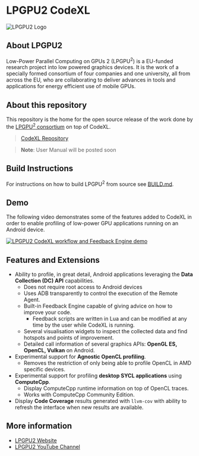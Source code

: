 # LPGPU2 CodeXL

![LPGPU2 Logo](http://lpgpu.org/wp/wp-content/uploads/2016/01/logo_web.png)

## About LPGPU2

Low-Power Parallel Computing on GPUs 2 (LPGPU<sup>2</sup>) is a EU-funded research project into low powered graphics devices. It is the work of a specially formed consortium of four companies and one university, all from across the EU, who are collaborating to deliver advances in tools and applications for energy efficient use of mobile GPUs.

## About this repository

This repository is the home for the open source release of the work done by the [LPGPU<sup>2</sup> consortium](http://lpgpu.org/wp/) on top of CodeXL.

> [CodeXL Repository](https://github.com/GPUOpen-Tools/CodeXL)

> **Note**: User Manual will be posted soon

## Build Instructions

For instructions on how to build LPGPU<sup>2</sup> from source see [BUILD.md](BUILD.md).

## Demo

The following video demonstrates some of the features added to CodeXL in order to enable profiling of low-power GPU applications running on an Android device.

[![LPGPU2 CodeXL workflow and Feedback Engine demo](https://i.ytimg.com/vi/zB9WeHpiUhY/hqdefault.jpg?sqp=-oaymwEZCPYBEIoBSFXyq4qpAwsIARUAAIhCGAFwAQ==&rs=AOn4CLACtRxPqsZLiK9iiH3tYeEX6Wvupw)](https://www.youtube.com/watch?v=zB9WeHpiUhY)

## Features and Extensions
* Ability to profile, in great detail, Android applications leveraging the **Data Collection (DC) API** capabilities.
    * Does not require root access to Android devices
    * Uses ADB transparently to control the execution of the Remote Agent.
    * Built-in Feedback Engine capable of giving advice on how to improve your code.
        * Feedback scripts are written in Lua and can be modified at any time by the user while CodeXL is running.
    * Several visualisation widgets to inspect the collected data and find hotspots and points of improvement.
    * Detailed call information of several graphics APIs: **OpenGL ES, OpenCL, Vulkan** on Android.
* Experimental support for **Agnostic OpenCL profiling**.
    * Removes the restriction of only being able to profile OpenCL in AMD specific devices.
* Experimental support for profiling **desktop SYCL applications** using **ComputeCpp**.
    * Display ComputeCpp runtime information on top of OpenCL traces.
    * Works with ComputeCpp Community Edition.
* Display **Code Coverage** results generated with `llvm-cov` with ability to refresh the interface when new results are available.

## More information

- [LPGPU2 Website](http://lpgpu.org/wp/)
- [LPGPU2 YouTube Channel](https://www.youtube.com/channel/UCDVYThdvn8gwNj0FdzpH1hw)
